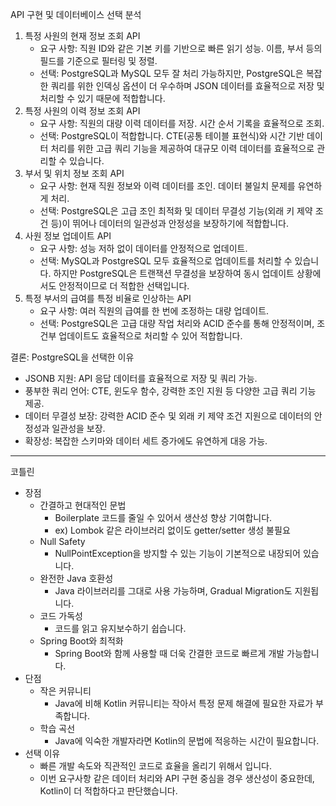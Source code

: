 API 구현 및 데이터베이스 선택 분석
1. 특정 사원의 현재 정보 조회 API
   - 요구 사항:
   직원 ID와 같은 기본 키를 기반으로 빠른 읽기 성능.
   이름, 부서 등의 필드를 기준으로 필터링 및 정렬.
   - 선택:
   PostgreSQL과 MySQL 모두 잘 처리 가능하지만, PostgreSQL은 복잡한 쿼리를 위한 인덱싱 옵션이 더 우수하며 JSON 데이터를 효율적으로 저장 및 처리할 수 있기 때문에 적합합니다.
2. 특정 사원의 이력 정보 조회 API
   - 요구 사항:
   직원의 대량 이력 데이터를 저장.
   시간 순서 기록을 효율적으로 조회.
   - 선택:
   PostgreSQL이 적합합니다. CTE(공통 테이블 표현식)와 시간 기반 데이터 처리를 위한 고급 쿼리 기능을 제공하여 대규모 이력 데이터를 효율적으로 관리할 수 있습니다.
3. 부서 및 위치 정보 조회 API
   - 요구 사항:
   현재 직원 정보와 이력 데이터를 조인.
   데이터 불일치 문제를 유연하게 처리.
   - 선택:
   PostgreSQL은 고급 조인 최적화 및 데이터 무결성 기능(외래 키 제약 조건 등)이 뛰어나 데이터의 일관성과 안정성을 보장하기에 적합합니다.
4. 사원 정보 업데이트 API
    - 요구 사항:
   성능 저하 없이 데이터를 안정적으로 업데이트.
   - 선택:
   MySQL과 PostgreSQL 모두 효율적으로 업데이트를 처리할 수 있습니다. 하지만 PostgreSQL은 트랜잭션 무결성을 보장하여 동시 업데이트 상황에서도 안정적이므로 더 적합한 선택입니다.
5. 특정 부서의 급여를 특정 비율로 인상하는 API
    - 요구 사항:
   여러 직원의 급여를 한 번에 조정하는 대량 업데이트.
   - 선택:
   PostgreSQL은 고급 대량 작업 처리와 ACID 준수를 통해 안정적이며, 조건부 업데이트도 효율적으로 처리할 수 있어 적합합니다.
   

결론: PostgreSQL을 선택한 이유
- JSONB 지원: API 응답 데이터를 효율적으로 저장 및 쿼리 가능.
- 풍부한 쿼리 언어: CTE, 윈도우 함수, 강력한 조인 지원 등 다양한 고급 쿼리 기능 제공.
- 데이터 무결성 보장: 강력한 ACID 준수 및 외래 키 제약 조건 지원으로 데이터의 안정성과 일관성을 보장.
- 확장성: 복잡한 스키마와 데이터 세트 증가에도 유연하게 대응 가능.

------------------------------------------

코틀린
- 장점
  - 간결하고 현대적인 문법
    - Boilerplate 코드를 줄일 수 있어서 생산성 향상 기여합니다.
    - ex) Lombok 같은 라이브러리 없이도 getter/setter 생성 불필요
  - Null Safety
    - NullPointException을 방지할 수 있는 기능이 기본적으로 내장되어 있습니다.
  - 완전한 Java 호환성
    - Java 라이브러리를 그대로 사용 가능하며, Gradual Migration도 지원됩니다.
  - 코드 가독성
    - 코드를 읽고 유지보수하기 쉽습니다.
  - Spring Boot와 최적화
    - Spring Boot와 함께 사용할 때 더욱 간결한 코드로 빠르게 개발 가능합니다.
- 단점
  - 작은 커뮤니티
    - Java에 비해 Kotlin 커뮤니티는 작아서 특정 문제 해결에 필요한 자료가 부족합니다.
  - 학습 곡선
    - Java에 익숙한 개발자라면 Kotlin의 문법에 적응하는 시간이 필요합니다.
- 선택 이유
  - 빠른 개발 속도와 직관적인 코드로 효율을 올리기 위해서 입니다.
  - 이번 요구사항 같은 데이터 처리와 API 구현 중심을 경우 생산성이 중요한데, Kotlin이 더 적합하다고 판단했습니다.